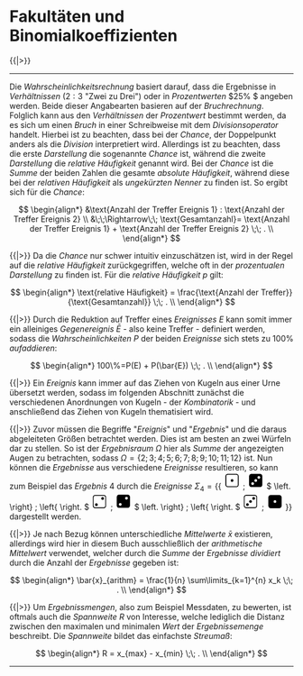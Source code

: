 <!--
version:  0.0.1
language: de
narrator: Deutsch Female

@style
main > *:not(:last-child) {
  margin-bottom: 3rem;
}

input {
    text-align: center;
}

.flex-container {
    display: flex;
    flex-wrap: wrap;
    align-items: stretch;
    gap: 20px;
}

.flex-child {
    flex: 1;
    min-width: 350px;
    margin-right: 20px;
}

@media (max-width: 400px) {
    .flex-child {
        flex: 100%;
        margin-right: 0;
    }
}
@end

formula: \carry   \textcolor{red}{\scriptsize #1}
formula: \digit   \rlap{\carry{#1}}\phantom{#2}#2
formula: \permil  \text{‰}

import: https://raw.githubusercontent.com/LiaTemplates/Tikz-Jax/main/README.md

script: https://cdn.jsdelivr.net/gh/LiaTemplates/Tikz-Jax@main/dist/index.js


tags: Erklärung, Fakultät, Binomialkoeffizient

comment: In diesem Abschnitt werden Fakultäten und Binomialkoeffizienten ausführlich erklärt.

author: Martin Lommatzsch

-->

# Fakultäten und Binomialkoeffizienten




{{|>}}
***************************

Die *Wahrscheinlichkeitsrechnung* basiert darauf, dass die Ergebnisse in *Verhältnissen* ($2:3$ "Zwei zu Drei") oder in *Prozentwerten* $25\% $ angeben werden. Beide dieser Angabearten basieren auf der *Bruchrechnung*. Folglich kann aus den *Verhältnissen* der *Prozentwert* bestimmt werden, da es sich um einen *Bruch* in einer Schreibweise mit dem *Divisionsoperator* handelt. Hierbei ist zu beachten, dass bei der *Chance*, der Doppelpunkt anders als die *Division* interpretiert wird. Allerdings ist zu beachten, dass die erste *Darstellung* die sogenannte *Chance* ist, während die zweite *Darstellung* die *relative Häufigkeit* genannt wird. Bei der *Chance* ist die *Summe* der beiden Zahlen die gesamte *absolute Häufigkeit*, während diese bei der *relativen Häufigkeit* als *ungekürzten Nenner* zu finden ist. So ergibt sich für die *Chance*: 

$$
\begin{align*}
&\text{Anzahl der Treffer Ereignis 1} : \text{Anzahl der Treffer Ereignis 2}  \\
&\;\;\Rightarrow\;\; \text{Gesamtanzahl}= \text{Anzahl der Treffer Ereignis 1} + \text{Anzahl der Treffer Ereignis 2} \;\; . \\
\end{align*}
$$


{{|>}} Da die *Chance* nur schwer intuitiv einzuschätzen ist, wird in der Regel auf die *relative Häufigkeit* zurückgegriffen, welche oft in der *prozentualen* *Darstellung* zu finden ist. Für die *relative Häufigkeit* $p$ gilt:

$$
\begin{align*}
\text{relative Häufigkeit} = \frac{\text{Anzahl der Treffer}}{\text{Gesamtanzahl}}  \;\; . \\
\end{align*}
$$



{{|>}} Durch die Reduktion auf Treffer eines *Ereignisses* $E$ kann somit immer ein alleiniges *Gegenereignis* $\bar{E}$ - also keine Treffer - definiert werden, sodass die *Wahrscheinlichkeiten* $P$ der beiden *Ereignisse* sich stets zu $100\%$ *aufaddieren*: 


$$
\begin{align*}
100\%=P(E) + P(\bar{E})  \;\; . \\
\end{align*}
$$


{{|>}} Ein *Ereignis* kann immer auf das Ziehen von Kugeln aus einer Urne übersetzt werden, sodass im folgenden Abschnitt zunächst die verschiedenen Anordnungen von Kugeln - der *Kombinatorik* - und anschließend das Ziehen von Kugeln thematisiert wird. 





{{|>}} Zuvor müssen die Begriffe "*Ereignis*" und "*Ergebnis*" und die daraus abgeleiteten Größen betrachtet werden. Dies ist am besten an zwei Würfeln dar zu stellen. So ist der *Ergebnisraum* $\Omega$ hier als *Summe* der angezeigten Augen zu betrachten, sodass $\Omega=\left\{2;3;4;5;6;7;8;9;10;11;12\right\}$ ist. Nun können die *Ergebnisse* aus verschiedene *Ereignisse* resultieren, so kann zum Beispiel das *Ergebnis* $4$ durch die *Ereignisse* $\Sigma_4 = \left\{  \left\{ \right.\right.$  <img src="https://raw.githubusercontent.com/MINT-the-GAP/Aufgabensammlung/refs/heads/main/Repetitorium/Kap7/diew1.png" width="30" height="30"> ; <img src="https://raw.githubusercontent.com/MINT-the-GAP/Aufgabensammlung/refs/heads/main/Repetitorium/Kap7/dieb3.png" width="30" height="30"> $ \left. \right\} ; \left\{ \right. $ <img src="https://raw.githubusercontent.com/MINT-the-GAP/Aufgabensammlung/refs/heads/main/Repetitorium/Kap7/diew2.png" width="30" height="30"> ; <img src="https://raw.githubusercontent.com/MINT-the-GAP/Aufgabensammlung/refs/heads/main/Repetitorium/Kap7/dieb2.png" width="30" height="30"> $ \left. \right\} ; \left\{  \right. $ <img src="https://raw.githubusercontent.com/MINT-the-GAP/Aufgabensammlung/refs/heads/main/Repetitorium/Kap7/diew3.png" width="30" height="30"> ; <img src="https://raw.githubusercontent.com/MINT-the-GAP/Aufgabensammlung/refs/heads/main/Repetitorium/Kap7/dieb1.png" width="30" height="30"> $\left.\left. \right\}\right\}$ dargestellt werden.  



{{|>}} Je nach Bezug können unterschiedliche *Mittelwerte* $\bar{x}$ existieren, allerdings wird hier in diesem Buch ausschließlich der *arithmetische Mittelwert* verwendet, welcher durch die *Summe* der *Ergebnisse* *dividiert* durch die Anzahl der *Ergebnisse* gegeben ist: 



$$
\begin{align*}
\bar{x}_{arithm} = \frac{1}{n} \sum\limits_{k=1}^{n} x_k  \;\; . \\
\end{align*}
$$



{{|>}} Um *Ergebnissmengen*, also zum Beispiel Messdaten, zu bewerten, ist oftmals auch die *Spannweite* $R$ von Interesse, welche lediglich die Distanz zwischen den maximalen und minimalen *Wert* der *Ergebnissemenge* beschreibt. Die *Spannweite* bildet das einfachste *Streumaß*:



$$
\begin{align*}
R   = x_{max} - x_{min}  \;\; . \\
\end{align*}
$$







***************************

